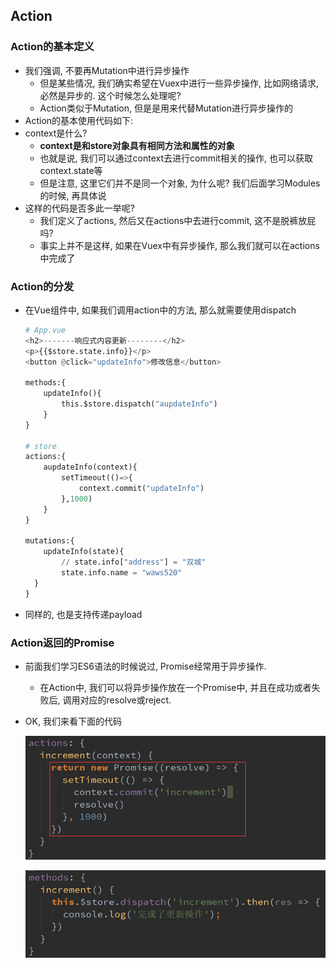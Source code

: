## Action

### Action的基本定义

- 我们强调, 不要再Mutation中进行异步操作
  - 但是某些情况, 我们确实希望在Vuex中进行一些异步操作, 比如网络请求, 必然是异步的. 这个时候怎么处理呢?
  - Action类似于Mutation, 但是是用来代替Mutation进行异步操作的
- Action的基本使用代码如下:
- context是什么?
  - **context是和store对象具有相同方法和属性的对象**
  - 也就是说, 我们可以通过context去进行commit相关的操作, 也可以获取context.state等
  - 但是注意, 这里它们并不是同一个对象, 为什么呢? 我们后面学习Modules的时候, 再具体说
- 这样的代码是否多此一举呢?
  - 我们定义了actions, 然后又在actions中去进行commit, 这不是脱裤放屁吗?
  - 事实上并不是这样, 如果在Vuex中有异步操作, 那么我们就可以在actions中完成了

### Action的分发

- 在Vue组件中, 如果我们调用action中的方法, 那么就需要使用dispatch

  ```python
  # App.vue
  <h2>-------响应式内容更新--------</h2>
  <p>{{$store.state.info}}</p>
  <button @click="updateInfo">修改信息</button>
  
  methods:{
      updateInfo(){
          this.$store.dispatch("aupdateInfo")
      }
  }
      
  # store
  actions:{
      aupdateInfo(context){
          setTimeout(()=>{
              context.commit("updateInfo")
          },1000)
      }
  }
  
  mutations:{
      updateInfo(state){
          // state.info["address"] = "双城"
          state.info.name = "waws520"
  	}
  }
  ```

- 同样的, 也是支持传递payload

### Action返回的Promise

- 前面我们学习ES6语法的时候说过, Promise经常用于异步操作.
  
  - 在Action中, 我们可以将异步操作放在一个Promise中, 并且在成功或者失败后, 调用对应的resolve或reject.
- OK, 我们来看下面的代码

  ![image-20210910142824577](images\image-20210910142824577.png)

  ![image-20210910142914620](images\image-20210910142914620.png)